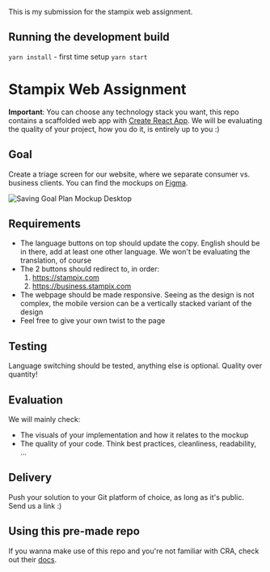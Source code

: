 This is my submission for the stampix web assignment.

## Running the development build

`yarn install` - first time setup
`yarn start`

# Stampix Web Assignment

**Important**: You can choose any technology stack you want, this repo contains a scaffolded web app with [Create React App](https://github.com/facebook/create-react-app).
We will be evaluating the quality of your project, how you do it, is entirely up to you :)

## Goal

Create a triage screen for our website, where we separate consumer vs. business clients.
You can find the mockups on [Figma](https://www.figma.com/file/9OwDsbySKMVa78EKf4p9XS/Web-Assignment).

![Saving Goal Plan Mockup Desktop](https://github.com/stampix/web-assignment/blob/master/mockup/desktop.png)


## Requirements
- The language buttons on top should update the copy. English should be in there, add at least one other language. We won't be evaluating the translation, of course
- The 2 buttons should redirect to, in order:
    1. https://stampix.com
    2. https://business.stampix.com
- The webpage should be made responsive. Seeing as the design is not complex, the mobile version can be a vertically stacked variant of the design
- Feel free to give your own twist to the page
    
## Testing
Language switching should be tested, anything else is optional. Quality over quantity!

## Evaluation
We will mainly check:
- The visuals of your implementation and how it relates to the mockup
- The quality of your code. Think best practices, cleanliness, readability, ...

## Delivery
Push your solution to your Git platform of choice, as long as it's public. Send us a link :)

## Using this pre-made repo

If you wanna make use of this repo and you're not familiar with CRA, check out their [docs](https://create-react-app.dev/docs/getting-started).
